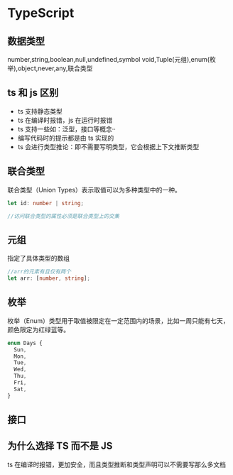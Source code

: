 # TypeScript

## 数据类型

number,string,boolean,null,undefined,symbol
void,Tuple(元组),enum(枚举),object,never,any,联合类型

## ts 和 js 区别

- ts 支持静态类型
- ts 在编译时报错，js 在运行时报错
- ts 支持一些如：泛型，接口等概念··
- 编写代码时的提示都是由 ts 实现的
- ts 会进行类型推论：即不需要写明类型，它会根据上下文推断类型

## 联合类型

联合类型（Union Types）表示取值可以为多种类型中的一种。

```ts
let id: number | string;

//访问联合类型的属性必须是联合类型上的交集
```

## 元组

指定了具体类型的数组

```ts
//arr的元素有且仅有两个
let arr: [number, string];
```

## 枚举

枚举（Enum）类型用于取值被限定在一定范围内的场景，比如一周只能有七天，颜色限定为红绿蓝等。

```ts
enum Days {
  Sun,
  Mon,
  Tue,
  Wed,
  Thu,
  Fri,
  Sat,
}
```

## 接口

## 为什么选择 TS 而不是 JS

ts 在编译时报错，更加安全，而且类型推断和类型声明可以不需要写那么多文档

##
